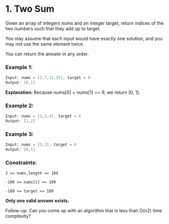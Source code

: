 # 1. Two Sum
Given an array of integers nums and an integer target, return indices of the two numbers such that they add up to target.

You may assume that each input would have exactly one solution, and you may not use the same element twice.

You can return the answer in any order.

### Example 1:
```java
Input: nums = [2,7,11,15], target = 9
Output: [0,1]
```
**Explanation:** 
Because nums[0] + nums[1] == 9, we return [0, 1].

### Example 2:
```java
Input: nums = [3,2,4], target = 6
Output: [1,2]
```

### Example 3:
```java
Input: nums = [3,3], target = 6
Output: [0,1]
```
 

### Constraints:
```
2 <= nums.length <= 104
```
```
-109 <= nums[i] <= 109
```
```
-109 <= target <= 109
```
**Only one valid answer exists.**
 

Follow-up: Can you come up with an algorithm that is less than O(n2) time complexity?
